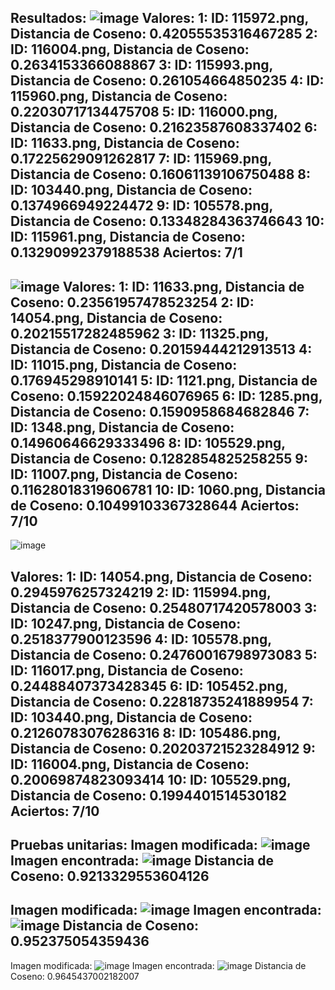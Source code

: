 Resultados:
![image](https://github.com/user-attachments/assets/6a26c8ef-e850-450f-ad55-dac244e86fd9)
Valores:
1: ID: 115972.png, Distancia de Coseno: 0.42055535316467285 
2: ID: 116004.png, Distancia de Coseno: 0.2634153366088867 
3: ID: 115993.png, Distancia de Coseno: 0.261054664850235 
4: ID: 115960.png, Distancia de Coseno: 0.22030717134475708 
5: ID: 116000.png, Distancia de Coseno: 0.21623587608337402 
6: ID: 11633.png, Distancia de Coseno: 0.17225629091262817 
7: ID: 115969.png, Distancia de Coseno: 0.16061139106750488 
8: ID: 103440.png, Distancia de Coseno: 0.1374966949224472 
9: ID: 105578.png, Distancia de Coseno: 0.13348284363746643 
10: ID: 115961.png, Distancia de Coseno: 0.13290992379188538 
Aciertos: 7/1
-------------------------------------------------------------------------------------------------------------------------------
![image](https://github.com/user-attachments/assets/26758e42-be4c-4aaa-b7a9-f6405feb41d4)
Valores:
1: ID: 11633.png, Distancia de Coseno: 0.23561957478523254
2: ID: 14054.png, Distancia de Coseno: 0.20215517282485962
3: ID: 11325.png, Distancia de Coseno: 0.20159444212913513
4: ID: 11015.png, Distancia de Coseno: 0.176945298910141
5: ID: 1121.png, Distancia de Coseno: 0.15922024846076965
6: ID: 1285.png, Distancia de Coseno: 0.1590958684682846
7: ID: 1348.png, Distancia de Coseno: 0.14960646629333496
8: ID: 105529.png, Distancia de Coseno: 0.1282854825258255
9: ID: 11007.png, Distancia de Coseno: 0.11628018319606781
10: ID: 1060.png, Distancia de Coseno: 0.10499103367328644
 Aciertos: 7/10
-------------------------------------------------------------------------------------------------------------------------------
![image](https://github.com/user-attachments/assets/1e2bd186-03cf-4a96-9b7a-247becc653ee)

Valores:
1: ID: 14054.png, Distancia de Coseno: 0.2945976257324219
2: ID: 115994.png, Distancia de Coseno: 0.25480717420578003
3: ID: 10247.png, Distancia de Coseno: 0.2518377900123596
4: ID: 105578.png, Distancia de Coseno: 0.24760016798973083
5: ID: 116017.png, Distancia de Coseno: 0.24488407373428345
6: ID: 105452.png, Distancia de Coseno: 0.22818735241889954
7: ID: 103440.png, Distancia de Coseno: 0.21260783076286316
8: ID: 105486.png, Distancia de Coseno: 0.20203721523284912
9: ID: 116004.png, Distancia de Coseno: 0.20069874823093414
10: ID: 105529.png, Distancia de Coseno: 0.1994401514530182 
Aciertos: 7/10
-------------------------------------------------------------------------------------------------------------------------------
Pruebas unitarias:
Imagen modificada:
![image](https://github.com/user-attachments/assets/75ea6618-b052-4183-93d3-9f7f02fbd2dc)
Imagen encontrada:
![image](https://github.com/user-attachments/assets/ea57e2eb-4458-4fd2-83ac-253503195f5a)
Distancia de Coseno: 0.9213329553604126
-------------------------------------------------------------------------------------------------------------------------------
Imagen modificada:
![image](https://github.com/user-attachments/assets/561b347c-579a-4873-8785-aa815251a072)
Imagen encontrada:
![image](https://github.com/user-attachments/assets/ddd36dad-8ff6-428a-840f-933f832aee11)
Distancia de Coseno: 0.952375054359436
-------------------------------------------------------------------------------------------------------------------------------
Imagen modificada:
![image](https://github.com/user-attachments/assets/e3d6ffd2-15ec-43ea-9768-e6b07eb6014a)
Imagen encontrada:
![image](https://github.com/user-attachments/assets/2efffbc9-cae3-4a52-a2ae-a25947c5e1aa)
Distancia de Coseno: 0.9645437002182007
